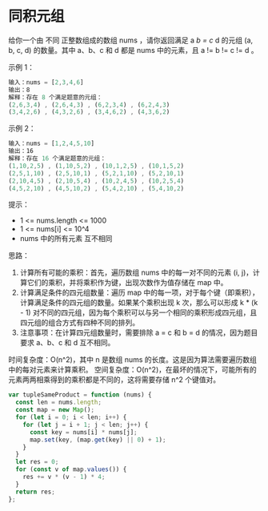 # 同积元组

给你一个由 不同 正整数组成的数组 nums ，请你返回满足 a _b = c_ d 的元组 (a, b, c, d) 的数量。其中 a、b、c 和 d 都是 nums 中的元素，且 a != b != c != d 。

示例 1：

```js
输入：nums = [2,3,4,6]
输出：8
解释：存在 8 个满足题意的元组：
(2,6,3,4) , (2,6,4,3) , (6,2,3,4) , (6,2,4,3)
(3,4,2,6) , (4,3,2,6) , (3,4,6,2) , (4,3,6,2)
```

示例 2：

```js
输入：nums = [1,2,4,5,10]
输出：16
解释：存在 16 个满足题意的元组：
(1,10,2,5) , (1,10,5,2) , (10,1,2,5) , (10,1,5,2)
(2,5,1,10) , (2,5,10,1) , (5,2,1,10) , (5,2,10,1)
(2,10,4,5) , (2,10,5,4) , (10,2,4,5) , (10,2,5,4)
(4,5,2,10) , (4,5,10,2) , (5,4,2,10) , (5,4,10,2)
```

提示：

- 1 <= nums.length <= 1000
- 1 <= nums[i] <= 10^4
- nums 中的所有元素 互不相同

思路：

1. 计算所有可能的乘积：首先，遍历数组 nums 中的每一对不同的元素 (i, j)，计算它们的乘积，并将乘积作为键，出现次数作为值存储在 map 中。
2. 计算满足条件的四元组数量：遍历 map 中的每一项，对于每个键（即乘积），计算满足条件的四元组的数量。如果某个乘积出现 k 次，那么可以形成 k \* (k - 1) 对不同的四元组，因为每个乘积可以与另一个相同的乘积形成四元组，且四元组的组合方式有四种不同的排列。
3. 注意事项：在计算四元组数量时，需要排除 a = c 和 b = d 的情况，因为题目要求 a、b、c 和 d 互不相同。

时间复杂度：O(n^2)，其中 n 是数组 nums 的长度。这是因为算法需要遍历数组中的每对元素来计算乘积。
空间复杂度：O(n^2)，在最坏的情况下，可能所有的元素两两相乘得到的乘积都是不同的，这将需要存储 n^2 个键值对。

```javascript
var tupleSameProduct = function (nums) {
  const len = nums.length;
  const map = new Map();
  for (let i = 0; i < len; i++) {
    for (let j = i + 1; j < len; j++) {
      const key = nums[i] * nums[j];
      map.set(key, (map.get(key) || 0) + 1);
    }
  }
  let res = 0;
  for (const v of map.values()) {
    res += v * (v - 1) * 4;
  }
  return res;
};
```
